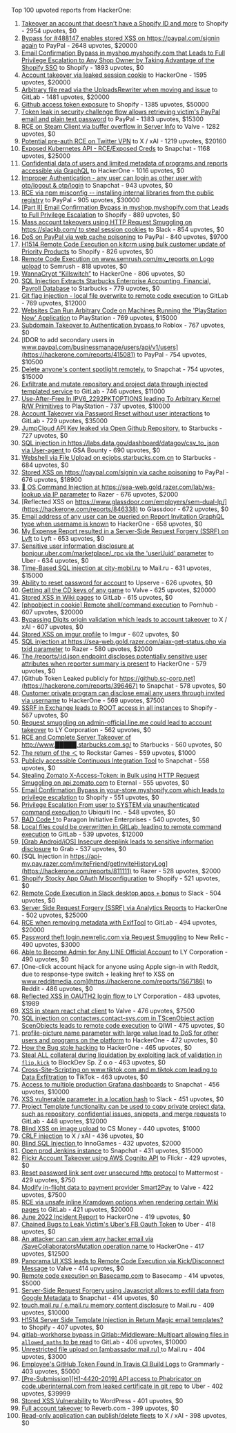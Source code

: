 Top 100 upvoted reports from HackerOne:

1. [Takeover an account that doesn't have a Shopify ID and more](https://hackerone.com/reports/867513) to Shopify - 2954 upvotes, $0
2. [Bypass for #488147 enables stored XSS on https://paypal.com/signin again](https://hackerone.com/reports/510152) to PayPal - 2648 upvotes, $20000
3. [Email Confirmation Bypass in myshop.myshopify.com that Leads to Full Privilege Escalation to Any Shop Owner by Taking Advantage of the Shopify SSO](https://hackerone.com/reports/791775) to Shopify - 1893 upvotes, $0
4. [Account takeover via leaked session cookie](https://hackerone.com/reports/745324) to HackerOne - 1595 upvotes, $20000
5. [Arbitrary file read via the UploadsRewriter when moving and issue](https://hackerone.com/reports/827052) to GitLab - 1481 upvotes, $20000
6. [Github access token exposure](https://hackerone.com/reports/1087489) to Shopify - 1385 upvotes, $50000
7. [Token leak in security challenge flow allows retrieving victim's PayPal email and plain text password](https://hackerone.com/reports/739737) to PayPal - 1383 upvotes, $15300
8. [RCE on Steam Client via buffer overflow in Server Info](https://hackerone.com/reports/470520) to Valve - 1282 upvotes, $0
9. [Potential pre-auth RCE on Twitter VPN](https://hackerone.com/reports/591295) to X / xAI - 1219 upvotes, $20160
10. [Exposed Kubernetes API - RCE/Exposed Creds](https://hackerone.com/reports/455645) to Snapchat - 1168 upvotes, $25000
11. [Confidential data of users and limited metadata of programs and reports accessible via GraphQL](https://hackerone.com/reports/489146) to HackerOne - 1016 upvotes, $0
12. [Improper Authentication - any user can login as other user with otp/logout & otp/login](https://hackerone.com/reports/921780) to Snapchat - 943 upvotes, $0
13. [RCE via npm misconfig -- installing internal libraries from the public registry](https://hackerone.com/reports/925585) to PayPal - 905 upvotes, $30000
14. [[Part II] Email Confirmation Bypass in myshop.myshopify.com that Leads to Full Privilege Escalation](https://hackerone.com/reports/796808) to Shopify - 889 upvotes, $0
15. [Mass account takeovers using HTTP Request Smuggling on https://slackb.com/ to steal session cookies](https://hackerone.com/reports/737140) to Slack - 854 upvotes, $0
16. [DoS on PayPal via web cache poisoning](https://hackerone.com/reports/622122) to PayPal - 840 upvotes, $9700
17. [H1514 Remote Code Execution on kitcrm using bulk customer update of Priority Products](https://hackerone.com/reports/422944) to Shopify - 826 upvotes, $0
18. [Remote Code Execution on www.semrush.com/my_reports on Logo upload](https://hackerone.com/reports/403417) to Semrush - 818 upvotes, $0
19. [WannaCrypt “Killswitch”](https://hackerone.com/reports/228648) to HackerOne - 806 upvotes, $0
20. [SQL Injection Extracts Starbucks Enterprise Accounting, Financial, Payroll Database](https://hackerone.com/reports/531051) to Starbucks - 779 upvotes, $0
21. [Git flag injection - local file overwrite to remote code execution](https://hackerone.com/reports/658013) to GitLab - 769 upvotes, $12000
22. [Websites Can Run Arbitrary Code on Machines Running the 'PlayStation Now' Application](https://hackerone.com/reports/873614) to PlayStation - 769 upvotes, $15000
23. [Subdomain Takeover to Authentication bypass ](https://hackerone.com/reports/335330) to Roblox - 767 upvotes, $0
24. [IDOR to add secondary users in www.paypal.com/businessmanage/users/api/v1/users](https://hackerone.com/reports/415081) to PayPal - 754 upvotes, $10500
25. [Delete anyone's content spotlight remotely.](https://hackerone.com/reports/1819832) to Snapchat - 754 upvotes, $15000
26. [Exfiltrate and mutate repository and project data through injected templated service](https://hackerone.com/reports/446585) to GitLab - 746 upvotes, $11000
27. [Use-After-Free In IPV6_2292PKTOPTIONS leading To Arbitrary Kernel R/W Primitives](https://hackerone.com/reports/826026) to PlayStation - 737 upvotes, $10000
28. [Account Takeover via Password Reset without user interactions](https://hackerone.com/reports/2293343) to GitLab - 729 upvotes, $35000
29. [JumpCloud API Key leaked via Open Github Repository.](https://hackerone.com/reports/716292) to Starbucks - 727 upvotes, $0
30. [SQL injection in https://labs.data.gov/dashboard/datagov/csv_to_json via User-agent ](https://hackerone.com/reports/297478) to GSA Bounty - 690 upvotes, $0
31. [Webshell via File Upload on ecjobs.starbucks.com.cn](https://hackerone.com/reports/506646) to Starbucks - 684 upvotes, $0
32. [Stored XSS on https://paypal.com/signin via cache poisoning](https://hackerone.com/reports/488147) to PayPal - 676 upvotes, $18900
33. [🐞 OS Command Injection at https://sea-web.gold.razer.com/lab/ws-lookup via IP parameter](https://hackerone.com/reports/821962) to Razer - 676 upvotes, $2000
34. [Reflected XSS on https://www.glassdoor.com/employers/sem-dual-lp/](https://hackerone.com/reports/846338) to Glassdoor - 672 upvotes, $0
35. [Email address of any user can be queried on Report Invitation GraphQL type when username is known](https://hackerone.com/reports/792927) to HackerOne - 658 upvotes, $0
36. [My Expense Report resulted in a Server-Side Request Forgery (SSRF) on Lyft](https://hackerone.com/reports/885975) to Lyft - 653 upvotes, $0
37. [Sensitive user information disclosure at bonjour.uber.com/marketplace/_rpc via the 'userUuid' parameter](https://hackerone.com/reports/542340) to Uber - 634 upvotes, $0
38. [Time-Based SQL injection at city-mobil.ru](https://hackerone.com/reports/868436) to Mail.ru - 631 upvotes, $15000
39. [Ability to reset password for account](https://hackerone.com/reports/322985) to Upserve  - 626 upvotes, $0
40. [Getting all the CD keys of any game](https://hackerone.com/reports/391217) to Valve - 625 upvotes, $20000
41. [Stored XSS in Wiki pages](https://hackerone.com/reports/526325) to GitLab - 615 upvotes, $0
42. [[phpobject in cookie] Remote shell/command execution](https://hackerone.com/reports/141956) to Pornhub - 607 upvotes, $20000
43. [Bypassing Digits origin validation which leads to account takeover](https://hackerone.com/reports/129873) to X / xAI - 607 upvotes, $0
44. [Stored XSS on imgur profile](https://hackerone.com/reports/484434) to Imgur - 602 upvotes, $0
45. [SQL injection at https://sea-web.gold.razer.com/ajax-get-status.php via txid parameter](https://hackerone.com/reports/819738) to Razer - 580 upvotes, $2000
46. [The /reports/:id.json endpoint discloses potentially sensitive user attributes when reporter summary is present](https://hackerone.com/reports/3000510) to HackerOne - 579 upvotes, $0
47. [Github Token Leaked publicly for https://github.sc-corp.net](https://hackerone.com/reports/396467) to Snapchat - 578 upvotes, $0
48. [Customer private program can disclose email any users through invited via username](https://hackerone.com/reports/807448) to HackerOne - 569 upvotes, $7500
49. [SSRF in Exchange leads to ROOT access in all instances](https://hackerone.com/reports/341876) to Shopify - 567 upvotes, $0
50. [Request smuggling on admin-official.line.me could lead to account takeover](https://hackerone.com/reports/740037) to LY Corporation - 562 upvotes, $0
51. [RCE and Complete Server Takeover of http://www.█████.starbucks.com.sg/](https://hackerone.com/reports/502758) to Starbucks - 560 upvotes, $0
52. [The return of the ＜](https://hackerone.com/reports/639684) to Rockstar Games - 559 upvotes, $1000
53. [Publicly accessible Continuous Integration Tool](https://hackerone.com/reports/313457) to Snapchat - 558 upvotes, $0
54. [Stealing Zomato X-Access-Token: in Bulk using HTTP Request Smuggling on api.zomato.com](https://hackerone.com/reports/771666) to Eternal - 555 upvotes, $0
55. [Email Confirmation Bypass in your-store.myshopify.com which leads to privilege escalation](https://hackerone.com/reports/910300) to Shopify - 551 upvotes, $0
56. [Privilege Escalation From user to SYSTEM via unauthenticated command execution ](https://hackerone.com/reports/544928) to Ubiquiti Inc. - 548 upvotes, $0
57. [BAD Code ! ](https://hackerone.com/reports/180074) to Paragon Initiative Enterprises - 540 upvotes, $0
58. [Local files could be overwritten in GitLab, leading to remote command execution](https://hackerone.com/reports/587854) to GitLab - 539 upvotes, $12000
59. [[Grab Android/iOS] Insecure deeplink leads to sensitive information disclosure](https://hackerone.com/reports/401793) to Grab - 537 upvotes, $0
60. [SQL Injection in https://api-my.pay.razer.com/inviteFriend/getInviteHistoryLog](https://hackerone.com/reports/811111) to Razer - 528 upvotes, $2000
61. [Shopify Stocky App OAuth Misconfiguration](https://hackerone.com/reports/740989) to Shopify - 521 upvotes, $0
62. [Remote Code Execution in Slack desktop apps + bonus](https://hackerone.com/reports/783877) to Slack - 504 upvotes, $0
63. [Server Side Request Forgery (SSRF) via Analytics Reports](https://hackerone.com/reports/2262382) to HackerOne - 502 upvotes, $25000
64. [RCE when removing metadata with ExifTool](https://hackerone.com/reports/1154542) to GitLab - 494 upvotes, $20000
65. [Password theft login.newrelic.com via Request Smuggling](https://hackerone.com/reports/498052) to New Relic - 490 upvotes, $3000
66. [Able to Become Admin for Any LINE Official Account](https://hackerone.com/reports/698579) to LY Corporation - 490 upvotes, $0
67. [One-click account hijack for anyone using Apple sign-in with Reddit, due to response-type switch + leaking href to XSS on www.redditmedia.com](https://hackerone.com/reports/1567186) to Reddit - 486 upvotes, $0
68. [Reflected XSS in OAUTH2 login flow ](https://hackerone.com/reports/697099) to LY Corporation - 483 upvotes, $1989
69. [XSS in steam react chat client](https://hackerone.com/reports/409850) to Valve - 476 upvotes, $7500
70. [SQL injection on contactws.contact-sys.com in TScenObject action ScenObjects leads to remote code execution](https://hackerone.com/reports/816254) to QIWI - 475 upvotes, $0
71. [profile-picture name parameter with large value lead to DoS for other users and programs on the platform](https://hackerone.com/reports/764434) to HackerOne - 472 upvotes, $0
72. [How the Bug stole hacking](https://hackerone.com/reports/762510) to HackerOne - 465 upvotes, $0
73. [Steal ALL collateral during liquidation by exploiting lack of validation in `flip.kick`](https://hackerone.com/reports/684092) to BlockDev Sp. Z o.o - 463 upvotes, $0
74. [Cross-Site-Scripting on www.tiktok.com and m.tiktok.com leading to Data Exfiltration](https://hackerone.com/reports/968082) to TikTok - 463 upvotes, $0
75. [Access to multiple production Grafana dashboards](https://hackerone.com/reports/663628) to Snapchat - 456 upvotes, $10000
76. [XSS vulnerable parameter in a location hash](https://hackerone.com/reports/146336) to Slack - 451 upvotes, $0
77. [Project Template functionality can be used to copy private project data, such as repository, confidential issues, snippets, and merge requests](https://hackerone.com/reports/689314) to GitLab - 448 upvotes, $12000
78. [Blind XSS on image upload](https://hackerone.com/reports/1010466) to CS Money - 440 upvotes, $1000
79. [CRLF injection](https://hackerone.com/reports/446271) to X / xAI - 436 upvotes, $0
80. [Blind SQL Injection ](https://hackerone.com/reports/758654) to InnoGames - 432 upvotes, $2000
81. [Open prod Jenkins instance](https://hackerone.com/reports/231460) to Snapchat - 431 upvotes, $15000
82. [Flickr Account Takeover using AWS Cognito API](https://hackerone.com/reports/1342088) to Flickr - 429 upvotes, $0
83. [Reset password link sent over unsecured http protocol](https://hackerone.com/reports/1888915) to Mattermost - 429 upvotes, $750
84. [Modify in-flight data to payment provider Smart2Pay](https://hackerone.com/reports/1295844) to Valve - 422 upvotes, $7500
85. [RCE via unsafe inline Kramdown options when rendering certain Wiki pages](https://hackerone.com/reports/1125425) to GitLab - 421 upvotes, $20000
86. [June 2022 Incident Report](https://hackerone.com/reports/1622449) to HackerOne - 419 upvotes, $0
87. [Chained Bugs to Leak Victim's Uber's FB Oauth Token](https://hackerone.com/reports/202781) to Uber - 418 upvotes, $0
88. [An attacker can can view any hacker email via  /SaveCollaboratorsMutation operation name ](https://hackerone.com/reports/2032716) to HackerOne - 417 upvotes, $12500
89. [Panorama UI XSS leads to Remote Code Execution via Kick/Disconnect Message](https://hackerone.com/reports/631956) to Valve - 414 upvotes, $0
90. [Remote code execution on Basecamp.com](https://hackerone.com/reports/365271) to Basecamp - 414 upvotes, $5000
91. [Server-Side Request Forgery using Javascript allows to exfill data from Google Metadata](https://hackerone.com/reports/530974) to Snapchat - 414 upvotes, $0
92. [touch.mail.ru / e.mail.ru memory content disclosure](https://hackerone.com/reports/513236) to Mail.ru - 409 upvotes, $10000
93. [H1514 Server Side Template Injection in Return Magic email templates?](https://hackerone.com/reports/423541) to Shopify - 407 upvotes, $0
94. [gitlab-workhorse bypass in Gitlab::Middleware::Multipart allowing files in `allowed_paths` to be read](https://hackerone.com/reports/850447) to GitLab - 406 upvotes, $10000
95. [Unrestricted file upload on [ambassador.mail.ru] ](https://hackerone.com/reports/854032) to Mail.ru - 404 upvotes, $3000
96. [Employee's GitHub Token Found In Travis CI Build Logs](https://hackerone.com/reports/496937) to Grammarly - 403 upvotes, $5000
97. [[Pre-Submission][H1-4420-2019] API access to Phabricator on code.uberinternal.com from leaked certificate in git repo](https://hackerone.com/reports/591813) to Uber - 402 upvotes, $39999
98. [Stored XSS Vulnerability](https://hackerone.com/reports/643908) to WordPress - 401 upvotes, $0
99. [Full account takeover](https://hackerone.com/reports/314808) to Reverb.com - 399 upvotes, $0
100. [Read-only application can publish/delete fleets](https://hackerone.com/reports/1032468) to X / xAI - 398 upvotes, $0
